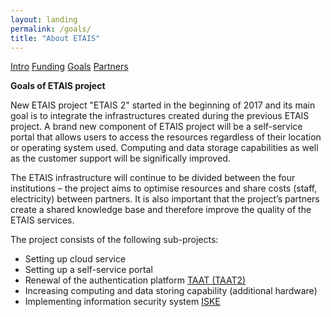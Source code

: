 ```yaml
---
layout: landing
permalink: /goals/
title: "About ETAIS"
---
```

<a href="../about/" class="btn-info"> Intro</a>
<a href="../funding/" class="btn-info"> Funding</a>
<a href="../goals/" class="btn-success"> Goals</a>
<a href="../partners/" class="btn-info"> Partners</a>

**Goals of ETAIS project**

New ETAIS project "ETAIS 2" started in the beginning of 2017 and its main goal is to integrate the infrastructures created during the previous ETAIS project. A brand new component of ETAIS project will be a self-service portal that allows users to access the resources regardless of their location or operating system used. Computing and data storage capabilities as well as the customer support will be significally improved.

The ETAIS infrastructure will continue to be divided between the four institutions – the project aims to optimise resources and share costs (staff, electricity) between partners. It is also important that the project’s partners create a shared knowledge base and therefore improve the quality of the ETAIS services.

The project consists of the following sub-projects:

- Setting up cloud service  
- Setting up a self-service portal  
- Renewal of the authentication platform [TAAT (TAAT2)](http://taat.edu.ee/main/about/?lang=en "TAAT info")  
- Increasing computing and data storing capability (additional hardware)  
- Implementing information security system  [ISKE](https://www.ria.ee/en/iske-en.html "RIA ISKE page")  


